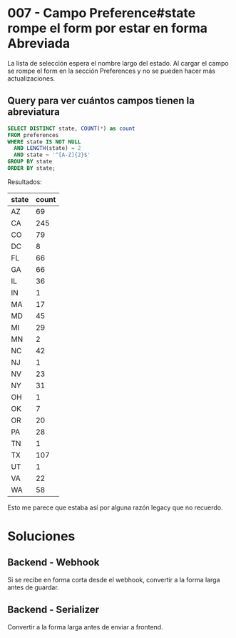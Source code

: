 # 007 - Campo Preference#state rompe el form por estar en forma Abreviada

La lista de selección espera el nombre largo del estado. Al cargar el campo se rompe el form en la sección Preferences y no se pueden hacer más actualizaciones.

## Query para ver cuántos campos tienen la abreviatura

```sql
SELECT DISTINCT state, COUNT(*) as count
FROM preferences
WHERE state IS NOT NULL
  AND LENGTH(state) = 2
  AND state ~ '^[A-Z]{2}$'
GROUP BY state
ORDER BY state;
```

Resultados:

|state|count|
|-----|-----|
|AZ|69|
|CA|245|
|CO|79|
|DC|8|
|FL|66|
|GA|66|
|IL|36|
|IN|1|
|MA|17|
|MD|45|
|MI|29|
|MN|2|
|NC|42|
|NJ|1|
|NV|23|
|NY|31|
|OH|1|
|OK|7|
|OR|20|
|PA|28|
|TN|1|
|TX|107|
|UT|1|
|VA|22|
|WA|58|

Esto me parece que estaba así por alguna razón legacy que no recuerdo.

# Soluciones

## Backend - Webhook

Si se recibe en forma corta desde el webhook, convertir a la forma larga antes de guardar.

## Backend - Serializer

Convertir a la forma larga antes de enviar a frontend.